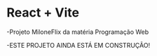 # React + Vite

-Projeto MiloneFlix da matéria Programação Web

-ESTE PROJETO AINDA ESTÁ EM CONSTRUÇÃO!